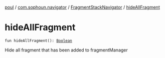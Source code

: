 [poul](../../index.md) / [com.sophoun.navigator](../index.md) / [FragmentStackNavigator](index.md) / [hideAllFragment](./hide-all-fragment.md)

# hideAllFragment

`fun hideAllFragment(): `[`Boolean`](https://kotlinlang.org/api/latest/jvm/stdlib/kotlin/-boolean/index.html)

Hide all fragment that has been added to fragmentManager


